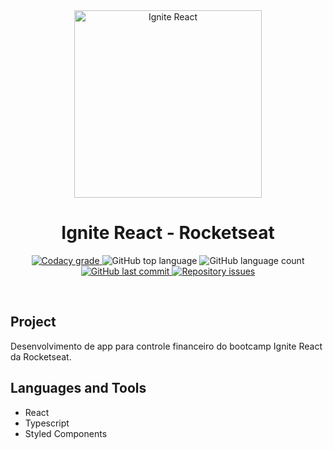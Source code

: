 <!-- PROJECT LOGO AND TITLE-->
<div align='center'>
  <img
    src="https://rocketseat.com.br/icons/icon-512x512.png"
    alt="Ignite React"
    width="300px"
  />
</div>

<h1 align="center">
    Ignite React - Rocketseat
</h1>

<!-- PROJECT SHIELDS -->
<p align="center">
  <a href="https://app.codacy.com/app/mesquita09/ignite-react-desafio1?utm_source=github.com&utm_medium=referral&utm_content=mesquita09/ignite-react-desafio1&utm_campaign=Badge_Grade_Dashboard">
    <img alt="Codacy grade" src="https://api.codacy.com/project/badge/Grade/d20792ff896d4ab2981307d37e88c19f">
  </a>

  <img alt="GitHub top language" src="https://img.shields.io/github/languages/top/mesquita09/ignite-react-desafio1.svg">

  <img alt="GitHub language count" src="https://img.shields.io/github/languages/count/mesquita09/ignite-react-desafio1.svg">

  <a href="https://github.com/mesquita09/ignite-react-desafio1/commits/master">
    <img alt="GitHub last commit" src="https://img.shields.io/github/last-commit/mesquita09/ignite-react-desafio1.svg">
  </a>

  <a href="https://github.com/mesquita09/ignite-react-desafio1/issues">
    <img alt="Repository issues" src="https://img.shields.io/github/issues/mesquita09/ignite-react-desafio1.svg">
  </a>
</p>

<br />

<!-- PROJECT DESCRIPTION -->

## Project

Desenvolvimento de app para controle financeiro do bootcamp Ignite React da Rocketseat.

## Languages and Tools

- React
- Typescript
- Styled Components
